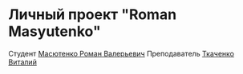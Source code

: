 # Личный проект "Roman Masyutenko"

Студент [Масютенко Роман Валерьевич](http://t.me/romamasko)
Преподаватель [Ткаченко Виталий](http://t.me/Vitalik_Tkachenko_tlt)